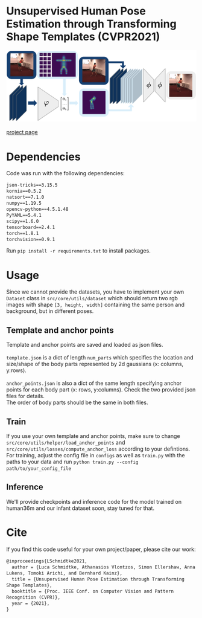 # Unsupervised Human Pose Estimation through Transforming Shape Templates (CVPR2021)
![alt text](method_figure.png)
<br>
<br>
[project page](infamtmotion.github.io)


# Dependencies
Code was run with the following dependencies:
```
json-tricks==3.15.5
kornia==0.5.2
natsort==7.1.0
numpy==1.19.5
opencv-python==4.5.1.48
PyYAML==5.4.1
scipy==1.6.0
tensorboard==2.4.1
torch==1.8.1
torchvision==0.9.1
```
Run ```pip install -r requirements.txt``` to install packages.

# Usage
Since we cannot provide the datasets, you have to implement your own ```Dataset``` class in ```src/core/utils/dataset``` which should return two rgb images with shape ```[3, height, width]``` containing the same person and background, but in different poses.
<br>
## Template and anchor points
Template and anchor points are saved and loaded as json files. <br>
<br>
```template.json``` is a dict of length ```num_parts``` which specifies the location and size/shape of the body parts represented by 2d gaussians (x: columns, y:rows). <br>
<br>
```anchor_points.json``` is also a dict of the same length specifying anchor points for each body part (x: rows, y:columns).
Check the two provided json files for details. <br>
The order of body parts should be the same in both files.
<br>
## Train
If you use your own template and anchor points, make sure to change ```src/core/utils/helper/load_anchor_points``` and ```src/core/utils/losses/compute_anchor_loss``` according to your defintions.
For training, adjust the config file in ```configs``` as well as ```train.py``` with the paths to your data and run ```python train.py --config path/to/your_config_file```

## Inference
We'll provide checkpoints and inference code for the model trained on human36m and our infant dataset soon, stay tuned for that.

# Cite
If you find this code useful for your own project/paper, please cite our work:
<br>
```
@inproceedings{LSchmidtke2021,
  author = {Luca Schmidtke, Athanasios Vlontzos, Simon Ellershaw, Anna Lukens, Tomoki Arichi, and Bernhard Kainz},
  title = {Unsupervised Human Pose Estimation through Transforming Shape Templates},
  booktitle = {Proc. IEEE Conf. on Computer Vision and Pattern Recognition (CVPR)},
  year = {2021},
}
```
